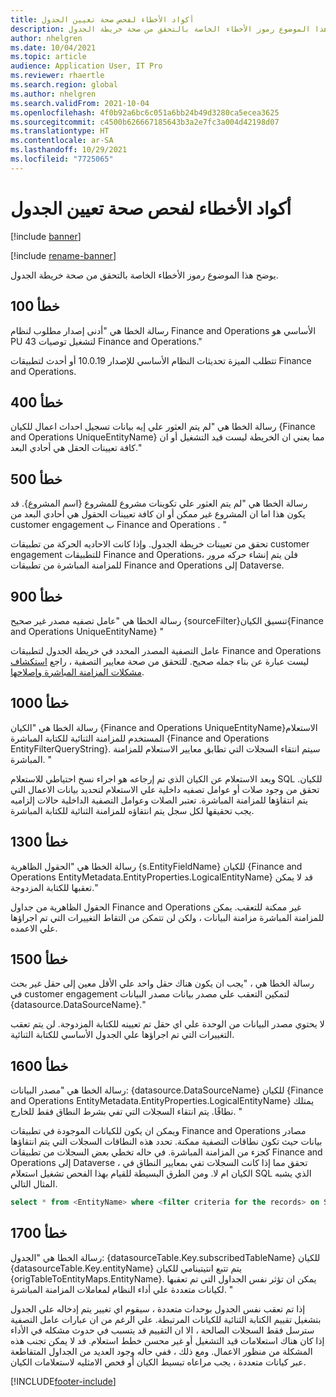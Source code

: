 ```yaml
---
title: أكواد الأخطاء لفحص صحة تعيين الجدول
description: يوضح هذا الموضوع رموز الأخطاء الخاصة بالتحقق من صحة خريطة الجدول.
author: nhelgren
ms.date: 10/04/2021
ms.topic: article
audience: Application User, IT Pro
ms.reviewer: rhaertle
ms.search.region: global
ms.author: nhelgren
ms.search.validFrom: 2021-10-04
ms.openlocfilehash: 4f0b92a6bc6c051a6bb24b49d3280ca5ecea3625
ms.sourcegitcommit: c4500b626667185643b3a2e7fc3a004d42198d07
ms.translationtype: HT
ms.contentlocale: ar-SA
ms.lasthandoff: 10/29/2021
ms.locfileid: "7725065"
---
```

# <a name="errors-codes-for-the-table-map-health-check"></a>أكواد الأخطاء لفحص صحة تعيين الجدول

[!include [banner](../../includes/banner.md)]

[!include [rename-banner](~/includes/cc-data-platform-banner.md)]

يوضح هذا الموضوع رموز الأخطاء الخاصة بالتحقق من صحة خريطة الجدول.

## <a name="error-100"></a>خطأ 100

رسالة الخطا هي "أدنى إصدار مطلوب لنظام Finance and Operations الأساسي هو PU 43 لتشغيل توصيات Finance and Operations."

تتطلب الميزة تحديثات النظام الأساسي للإصدار 10.0.19 أو أحدث لتطبيقات Finance and Operations.

## <a name="error-400"></a>خطأ 400

رسالة الخطا هي "لم يتم العثور علي إيه بيانات تسجيل احداث اعمال للكيان \{Finance and Operations UniqueEntityName\} مما يعني ان الخريطة ليست قيد التشغيل أو ان كافة تعيينات الحقل هي أحادي البعد."

## <a name="error-500"></a>خطأ 500

رسالة الخطا هي "لم يتم العثور علي تكوينات مشروع للمشروع \{اسم المشروع\}. قد يكون هذا اما ان المشروع غير ممكن أو ان كافة تعيينات الحقول هي أحادي البعد من customer engagement ب Finance and Operations . "

تحقق من تعيينات خريطة الجدول. وإذا كانت الاحاديه الحركة من تطبيقات customer engagement للتطبيقات Finance and Operations، فلن يتم إنشاء حركه مرور للمزامنة المباشرة من تطبيقات Finance and Operations إلى Dataverse.

## <a name="error-900"></a>خطأ 900

رسالة الخطا هي "عامل تصفيه مصدر غير صحيح \{sourceFilter\}تنسيق الكيان\{Finance and Operations UniqueEntityName\} "

عامل التصفية المصدر المحدد في خريطة الجدول لتطبيقات Finance and Operations ليست عبارة عن بناء جمله صحيح. للتحقق من صحة معايير التصفية ، راجع [استكشاف مشكلات المزامنة المباشرة وإصلاحها](dual-write-troubleshooting-live-sync.md#live-synchronization-issues-that-are-caused-by-incorrect-query-filter-syntax-on-the-dual-write-maps).

## <a name="error-1000"></a>خطأ 1000

رسالة الخطا هي "الكيان \{Finance and Operations UniqueEntityName\}الاستعلام المستخدم للمزامنة الثنائية للكتابة المباشرة \{Finance and Operations EntityFilterQueryString\}. سيتم انتقاء السجلات التي تطابق معايير الاستعلام للمزامنة المباشرة. "

ويعد الاستعلام عن الكيان الذي تم إرجاعه هو اجراء نسخ احتياطي للاستعلام SQL للكيان. تحقق من وجود صلات أو عوامل تصفيه داخلية علي الاستعلام لتحديد بيانات الاعمال التي يتم انتقاؤها للمزامنة المباشرة. تعتبر الصلات وعوامل التصفية الداخلية حالات إلزاميه يجب تحقيقها لكل سجل يتم انتقاؤه للمزامنة الثنائية للكتابة المباشرة.

## <a name="error-1300"></a>خطأ 1300

رسالة الخطا هي "الحقول الظاهرية \{s.EntityFieldName\} للكيان \{Finance and Operations EntityMetadata.EntityProperties.LogicalEntityName\} قد لا يمكن تعقبها للكتابة المزدوجة."

الحقول الظاهرية من جداول Finance and Operations غير ممكنة للتعقب. يمكن للمزامنة المباشرة مزامنة البيانات ، ولكن لن تتمكن من التقاط التغييرات التي تم اجراؤها علي الاعمده.

## <a name="error-1500"></a>خطأ 1500

رسالة الخطا هي ، "يجب ان يكون هناك حقل واحد علي الأقل معين إلى حقل غير بحث في customer engagement لتمكين التعقب علي مصدر بيانات مصدر البيانات \{datasource.DataSourceName\}."

لا يحتوي مصدر البيانات من الوحدة علي اي حقل تم تعيينه للكتابة المزدوجة. لن يتم تعقب التغييرات التي تم اجراؤها علي الجدول الأساسي للكتابة الثنائية.

## <a name="error-1600"></a>خطأ 1600

رسالة الخطا هي "مصدر البيانات: \{datasource.DataSourceName\} للكيان \{Finance and Operations EntityMetadata.EntityProperties.LogicalEntityName\} يمتلك نطاقًا. يتم انتقاء السجلات التي تفي بشرط النطاق فقط للخارج. "

ويمكن ان يكون للكيانات الموجودة في تطبيقات Finance and Operations مصادر بيانات حيث تكون نطاقات التصفية ممكنة. تحدد هذه النطاقات السجلات التي يتم انتقاؤها كجزء من المزامنة المباشرة. في حاله تخطي بعض السجلات من تطبيقات Finance and Operations إلى Dataverse ، تحقق مما إذا كانت السجلات تفي بمعايير النطاق في الكيان ام لا. ومن الطرق البسيطة للقيام بهذا الفحص تشغيل استعلام SQL الذي يشبه المثال التالي.

```sql
select * from <EntityName> where <filter criteria for the records> on SQL.
```

## <a name="error-1700"></a>خطأ 1700

رسالة الخطا هي "الجدول: \{datasourceTable.Key.subscribedTableName\} للكيان \{datasourceTable.Key.entityName\} يتم تتبع انتيتينامي للكيان \{origTableToEntityMaps.EntityName\}. يمكن ان تؤثر نفس الجداول التي تم تعقبها لكيانات متعددة علي أداء النظام لمعاملات المزامنة المباشرة. "

إذا تم تعقب نفس الجدول بوحدات متعددة ، سيقوم اي تغيير يتم إدخاله علي الجدول بتشغيل تقييم الكتابة الثنائية للكيانات المرتبطة. علي الرغم من ان عبارات عامل التصفية سترسل فقط السجلات الصالحة ، الا ان التقييم قد يتسبب في حدوث مشكله في الأداء إذا كان هناك استعلامات قيد التشغيل أو غير محسن خطط استعلام. قد لا يمكن تجنب هذه المشكلة من منظور الاعمال. ومع ذلك ، ففي حاله وجود العديد من الجداول المتقاطعة عبر كيانات متعددة ، يجب مراعاه تبسيط الكيان أو فحص الامثليه لاستعلامات الكيان.

[!INCLUDE[footer-include](../../../../includes/footer-banner.md)]
